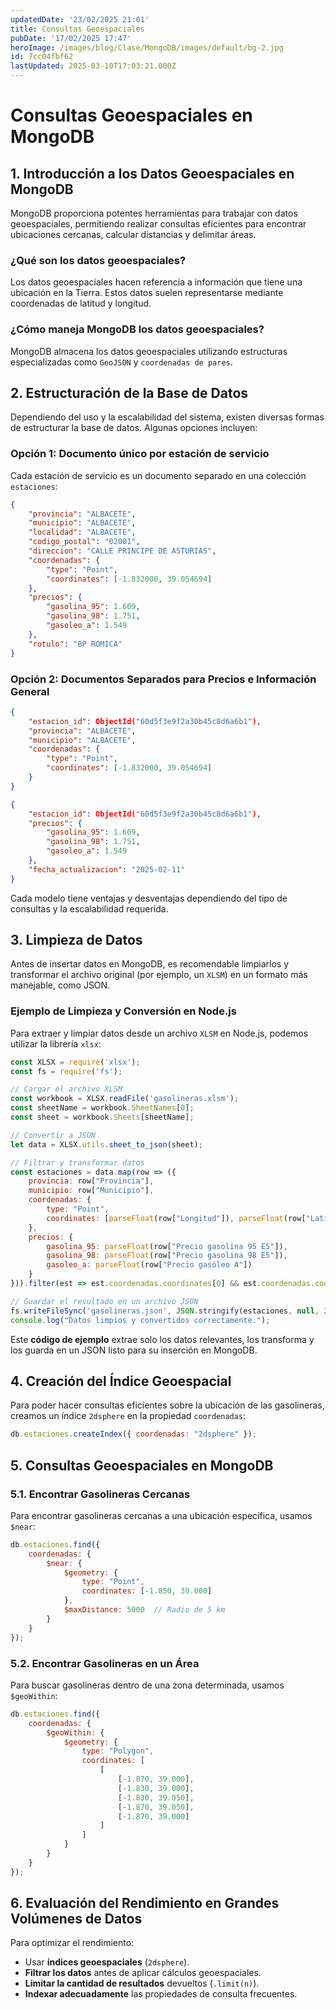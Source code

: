 ```yaml
---
updatedDate: '23/02/2025 21:01'
title: Consultas Geoespaciales
pubDate: '17/02/2025 17:47'
heroImage: /images/blog/Clase/MongoDB/images/default/bg-2.jpg
id: 7cc04fbf62
lastUpdated: 2025-03-10T17:03:21.000Z
---
```

# Consultas Geoespaciales en MongoDB

## 1. Introducción a los Datos Geoespaciales en MongoDB

MongoDB proporciona potentes herramientas para trabajar con datos geoespaciales, permitiendo realizar consultas eficientes para encontrar ubicaciones cercanas, calcular distancias y delimitar áreas.

### ¿Qué son los datos geoespaciales?

Los datos geoespaciales hacen referencia a información que tiene una ubicación en la Tierra. Estos datos suelen representarse mediante coordenadas de latitud y longitud.

### ¿Cómo maneja MongoDB los datos geoespaciales?

MongoDB almacena los datos geoespaciales utilizando estructuras especializadas como `GeoJSON` y `coordenadas de pares`.

## 2. Estructuración de la Base de Datos

Dependiendo del uso y la escalabilidad del sistema, existen diversas formas de estructurar la base de datos. Algunas opciones incluyen:

### Opción 1: Documento único por estación de servicio

Cada estación de servicio es un documento separado en una colección `estaciones`:

```json
{
    "provincia": "ALBACETE",
    "municipio": "ALBACETE",
    "localidad": "ALBACETE",
    "codigo_postal": "02001",
    "direccion": "CALLE PRINCIPE DE ASTURIAS",
    "coordenadas": {
        "type": "Point",
        "coordinates": [-1.832000, 39.054694]
    },
    "precios": {
        "gasolina_95": 1.609,
        "gasolina_98": 1.751,
        "gasoleo_a": 1.549
    },
    "rotulo": "BP ROMICA"
}

```

### Opción 2: Documentos Separados para Precios e Información General

```json
{
    "estacion_id": ObjectId("60d5f3e9f2a30b45c8d6a6b1"),
    "provincia": "ALBACETE",
    "municipio": "ALBACETE",
    "coordenadas": {
        "type": "Point",
        "coordinates": [-1.832000, 39.054694]
    }
}

```

```json
{
    "estacion_id": ObjectId("60d5f3e9f2a30b45c8d6a6b1"),
    "precios": {
        "gasolina_95": 1.609,
        "gasolina_98": 1.751,
        "gasoleo_a": 1.549
    },
    "fecha_actualizacion": "2025-02-11"
}

```

Cada modelo tiene ventajas y desventajas dependiendo del tipo de consultas y la escalabilidad requerida.

## 3. Limpieza de Datos

Antes de insertar datos en MongoDB, es recomendable limpiarlos y transformar el archivo original (por ejemplo, un `XLSM`) en un formato más manejable, como JSON.

### Ejemplo de Limpieza y Conversión en Node.js

Para extraer y limpiar datos desde un archivo `XLSM` en Node.js, podemos utilizar la librería `xlsx`:

```javascript
const XLSX = require('xlsx');
const fs = require('fs');

// Cargar el archivo XLSM
const workbook = XLSX.readFile('gasolineras.xlsm');
const sheetName = workbook.SheetNames[0];
const sheet = workbook.Sheets[sheetName];

// Convertir a JSON
let data = XLSX.utils.sheet_to_json(sheet);

// Filtrar y transformar datos
const estaciones = data.map(row => ({
    provincia: row["Provincia"],
    municipio: row["Municipio"],
    coordenadas: {
        type: "Point",
        coordinates: [parseFloat(row["Longitud"]), parseFloat(row["Latitud"])]
    },
    precios: {
        gasolina_95: parseFloat(row["Precio gasolina 95 E5"]),
        gasolina_98: parseFloat(row["Precio gasolina 98 E5"]),
        gasoleo_a: parseFloat(row["Precio gasóleo A"])
    }
})).filter(est => est.coordenadas.coordinates[0] && est.coordenadas.coordinates[1]);

// Guardar el resultado en un archivo JSON
fs.writeFileSync('gasolineras.json', JSON.stringify(estaciones, null, 2));
console.log("Datos limpios y convertidos correctamente.");

```

Este **código de ejemplo** extrae solo los datos relevantes, los transforma y los guarda en un JSON listo para su inserción en MongoDB.

## 4. Creación del Índice Geoespacial

Para poder hacer consultas eficientes sobre la ubicación de las gasolineras, creamos un índice `2dsphere` en la propiedad `coordenadas`:

```javascript
db.estaciones.createIndex({ coordenadas: "2dsphere" });

```

## 5. Consultas Geoespaciales en MongoDB

### 5.1. Encontrar Gasolineras Cercanas

Para encontrar gasolineras cercanas a una ubicación específica, usamos `$near`:

```javascript
db.estaciones.find({
    coordenadas: {
        $near: {
            $geometry: {
                type: "Point",
                coordinates: [-1.850, 39.000]
            },
            $maxDistance: 5000  // Radio de 5 km
        }
    }
});

```

### 5.2. Encontrar Gasolineras en un Área

Para buscar gasolineras dentro de una zona determinada, usamos `$geoWithin`:

```javascript
db.estaciones.find({
    coordenadas: {
        $geoWithin: {
            $geometry: {
                type: "Polygon",
                coordinates: [
                    [
                        [-1.870, 39.000],
                        [-1.830, 39.000],
                        [-1.830, 39.050],
                        [-1.870, 39.050],
                        [-1.870, 39.000]
                    ]
                ]
            }
        }
    }
});

```

## 6. Evaluación del Rendimiento en Grandes Volúmenes de Datos

Para optimizar el rendimiento:

-   Usar **índices geoespaciales** (`2dsphere`).
-   **Filtrar los datos** antes de aplicar cálculos geoespaciales.
-   **Limitar la cantidad de resultados** devueltos (`.limit(n)`).
-   **Indexar adecuadamente** las propiedades de consulta frecuentes.
<!--stackedit_data:
eyJoaXN0b3J5IjpbLTY0NjQ5NDI2OSw4Mjk0Mjg0NTVdfQ==
-->
